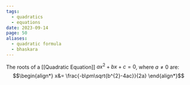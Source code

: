 ```yaml
---
tags:
  - quadratics
  - equations
date: 2023-09-14
page: 50
aliases:
  - quadratic formula
  - bhaskara
---
```

The roots of a [[Quadratic Equation]] $ax^{2}+bx+c= 0$, where $a\ne0$ are:
$$\begin{align*}
x&= \frac{-b\pm\sqrt{b^{2}-4ac}}{2a}
\end{align*}$$

